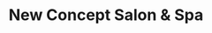 ---
title: "New Concept Salon & Spa"
url: /san-juan/new-concept-salon-and-spa/
shop: hairdresser
---